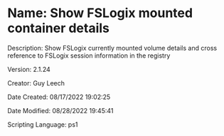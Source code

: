 ﻿# Name: Show FSLogix mounted container details

Description: Show FSLogix currently mounted volume details and cross reference to FSLogix session information in the registry

Version: 2.1.24

Creator: Guy Leech

Date Created: 08/17/2022 19:02:25

Date Modified: 08/28/2022 19:45:41

Scripting Language: ps1

